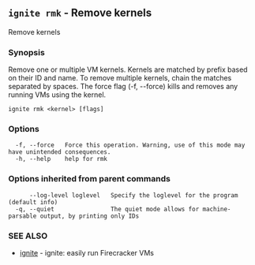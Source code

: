 ## `ignite rmk` - Remove kernels

Remove kernels

### Synopsis


Remove one or multiple VM kernels. Kernels are matched by prefix based on their
ID and name. To remove multiple kernels, chain the matches separated by spaces.
The force flag (-f, --force) kills and removes any running VMs using the kernel.


```
ignite rmk <kernel> [flags]
```

### Options

```
  -f, --force   Force this operation. Warning, use of this mode may have unintended consequences.
  -h, --help    help for rmk
```

### Options inherited from parent commands

```
      --log-level loglevel   Specify the loglevel for the program (default info)
  -q, --quiet                The quiet mode allows for machine-parsable output, by printing only IDs
```

### SEE ALSO

* [ignite](index) - ignite: easily run Firecracker VMs
